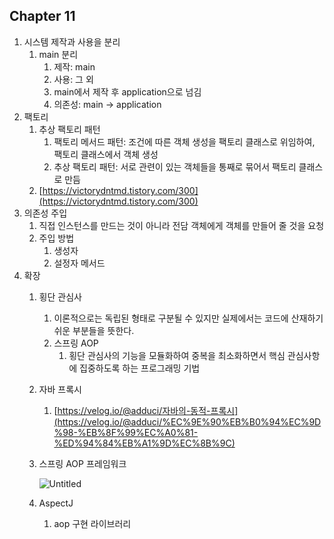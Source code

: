 ## Chapter 11
1. 시스템 제작과 사용을 분리
    1. main 분리
        1. 제작: main
        2. 사용: 그 외
        3. main에서 제작 후 application으로 넘김
        4. 의존성: main → application
2. 팩토리
    1. 추상 팩토리 패턴
        1. 팩토리 메서드 패턴: 조건에 따른 객체 생성을 팩토리 클래스로 위임하여, 팩토리 클래스에서 객체 생성
        2. 추상 팩토리 패턴: 서로 관련이 있는 객체들을 통째로 묶어서 팩토리 클래스로 만듬
    2. [https://victorydntmd.tistory.com/300](https://victorydntmd.tistory.com/300)
3. 의존성 주입
    1. 직접 인스턴스를 만드는 것이 아니라 전담 객체에게 객체를 만들어 줄 것을 요청
    2. 주입 방법
        1. 생성자
        2. 설정자 메서드
4. 확장
    1. 횡단 관심사
        1. 이론적으로는 독립된 형태로 구분될 수 있지만 실제에서는 코드에 산재하기 쉬운 부분들을 뜻한다.
        2. 스프링 AOP
            1. 횡단 관심사의 기능을 모듈화하여 중복을 최소화하면서 핵심 관심사항에 집중하도록 하는 프로그래밍 기법
    2. 자바 프록시
        1. [https://velog.io/@adduci/자바의-동적-프록시](https://velog.io/@adduci/%EC%9E%90%EB%B0%94%EC%9D%98-%EB%8F%99%EC%A0%81-%ED%94%84%EB%A1%9D%EC%8B%9C)
    3. 스프링 AOP 프레임워크
        
        ![Untitled](https://s3-us-west-2.amazonaws.com/secure.notion-static.com/73e712db-270a-4c62-a70c-f6c64485fe23/Untitled.png)
        
    4. AspectJ
        1. aop 구현 라이브러리
